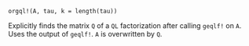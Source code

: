 ```
orgql!(A, tau, k = length(tau))
```

Explicitly finds the matrix `Q` of a `QL` factorization after calling `geqlf!` on `A`. Uses the output of `geqlf!`. `A` is overwritten by `Q`.
